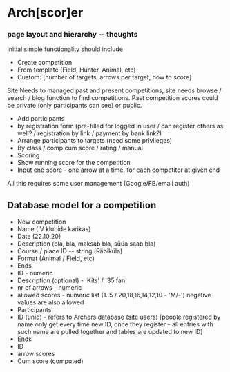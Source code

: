 # Arch[scor]er

### page layout and hierarchy -- thoughts

Initial simple functionality should include

* Create competition
 * From template (Field, Hunter, Animal, etc)
 * Custom: [number of targets, arrows per target, how to score]

Site Needs to managed past and present competitions, site needs browse / search / blog function to
find competitions. Past competition scores could be private (only participants can see) or public.

* Add participants
 * by registration form (pre-filled for logged in user / can register others as well? / registration by link / payment by bank link?)
* Arrange participants to targets (need some privileges)
 * By class / comp cum score / rating / manual
* Scoring
 * Show running score for the competition
 * Input end score - one arrow at a time, for each competitor at given end

All this requires some user management (Google/FB/email auth)


## Database model for a competition

* New competition
 * Name (IV klubide karikas)
 * Date (22.10.20)
 * Description (bla, bla, maksab bla, süüa saab bla)
 * Course / place ID -- string (Räbiküla)
 * Format (Animal / Field, etc)
 * Ends
  * ID - numeric
  * Description (optional) - 'Kits' / '35 fan'
  * nr of arrows - numeric
  * allowed scores - numeric list (1..5 / 20,18,16,14,12,10 - 'M/-') negative values are also allowed
 * Participants
  * ID (uniq) - refers to Archers database (site users) [people registered by name only get every time new ID, once they register - all entries with such name are pulled together and tables are updated to new ID]
  * Ends
   * ID
   * arrow scores
  * Cum score (computed)
